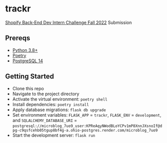 # trackr

[Shopify Back-End Dev Intern Challenge Fall 2022](https://docs.google.com/document/d/1PoxpoaJymXmFB3iCMhGL6js-ibht7GO_DkCF2elCySU/edit?usp=sharing) Submission

## Prereqs

* [Python 3.8+](https://www.python.org/)
* [Poetry](https://python-poetry.org/)
* [PostgreSQL 14](https://www.postgresql.org/)

## Getting Started

* Clone this repo
* Navigate to the project directory
* Activate the virtual environment: `poetry shell`
* Install dependencies: `poetry install`
* Apply database migrations: `flask db upgrade`
* Set environment variables: `FLASK_APP` = `trackr`, `FLASK_ENV` = `development`, and `SQLALCHEMY_DATABASE_URI` = `postgresql://microblog_7uo9_user:KPReAqyNWodBLoYCPv1mP8XnnJXsnoIf@dpg-c9qsfcehb05tgup8bf4g-a.ohio-postgres.render.com/microblog_7uo9`
* Start the development server: `flask run`
